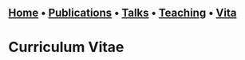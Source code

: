 ## [Home](index.md) • [Publications](publications.md) • [Talks](talks.md) • [Teaching](teaching.md) • [Vita](cv.md)

# Curriculum Vitae
